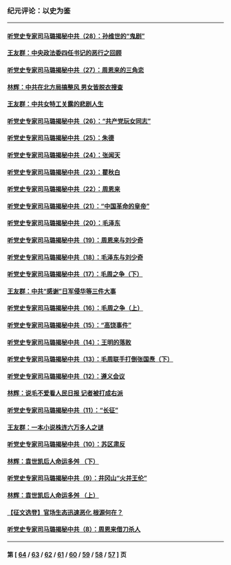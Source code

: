 ### 纪元评论：以史为鉴
---
#### [听党史专家司马璐揭秘中共（28）：孙维世的“鬼剧”](../../pages/nsc1028/n13856891.md) 
#### [王友群：中央政法委四任书记的恶行之回顾](../../pages/nsc1028/n13855519.md) 
#### [听党史专家司马璐揭秘中共（27）：周恩来的三角恋](../../pages/nsc1028/n13855636.md) 
#### [林辉：中共在北方局搞整风 男女皆脱衣搜查](../../pages/nsc1028/n13855473.md) 
#### [王友群：中共女特工关露的悲剧人生](../../pages/nsc1028/n13855019.md) 
#### [听党史专家司马璐揭秘中共（26）：“共产党玩女同志”](../../pages/nsc1028/n13854553.md) 
#### [听党史专家司马璐揭秘中共（25）：朱德](../../pages/nsc1028/n13853823.md) 
#### [听党史专家司马璐揭秘中共（24）：张闻天](../../pages/nsc1028/n13852852.md) 
#### [听党史专家司马璐揭秘中共（23）：瞿秋白](../../pages/nsc1028/n13852353.md) 
#### [听党史专家司马璐揭秘中共（22）：周恩来](../../pages/nsc1028/n13851190.md) 
#### [听党史专家司马璐揭秘中共（21）：“中国革命的皇帝”](../../pages/nsc1028/n13850794.md) 
#### [听党史专家司马璐揭秘中共（20）：毛泽东](../../pages/nsc1028/n13850194.md) 
#### [听党史专家司马璐揭秘中共（19）：周恩来与刘少奇](../../pages/nsc1028/n13849324.md) 
#### [听党史专家司马璐揭秘中共（18）：毛泽东与刘少奇](../../pages/nsc1028/n13847834.md) 
#### [听党史专家司马璐揭秘中共（17）：毛周之争（下）](../../pages/nsc1028/n13842967.md) 
#### [王友群：中共“感谢”日军侵华等三件大事](../../pages/nsc1028/n13842025.md) 
#### [听党史专家司马璐揭秘中共（16）：毛周之争（上）](../../pages/nsc1028/n13842192.md) 
#### [听党史专家司马璐揭秘中共（15）：“高饶事件”](../../pages/nsc1028/n13841710.md) 
#### [听党史专家司马璐揭秘中共（14）：王明的落败](../../pages/nsc1028/n13841263.md) 
#### [听党史专家司马璐揭秘中共（13）：毛周联手打倒张国焘（下）](../../pages/nsc1028/n13840885.md) 
#### [听党史专家司马璐揭秘中共（12）：遵义会议](../../pages/nsc1028/n13839111.md) 
#### [林辉：说毛不爱看人民日报 记者被打成右派](../../pages/nsc1028/n13838921.md) 
#### [听党史专家司马璐揭秘中共（11）：“长征”](../../pages/nsc1028/n13838284.md) 
#### [王友群：一本小说株连六万多人之谜](../../pages/nsc1028/n13837520.md) 
#### [听党史专家司马璐揭秘中共（10）：苏区肃反](../../pages/nsc1028/n13837427.md) 
#### [林辉：袁世凯后人命运多舛 （下）](../../pages/nsc1028/n13837104.md) 
#### [听党史专家司马璐揭秘中共（9）：井冈山“火并王伦”](../../pages/nsc1028/n13836688.md) 
#### [林辉：袁世凯后人命运多舛 （上）](../../pages/nsc1028/n13836356.md) 
#### [【征文选登】官场生态迅速恶化 根源何在？](../../pages/nsc1028/n13836119.md) 
#### [听党史专家司马璐揭秘中共（8）：周恩来借刀杀人](../../pages/nsc1028/n13834429.md) 

---
#### 第 [ [64](./64.md) / [63](./63.md) / [62](./62.md) / [61](./61.md) / [60](./60.md) / [59](./59.md) / [58](./58.md) / [57](./57.md) ] 页
